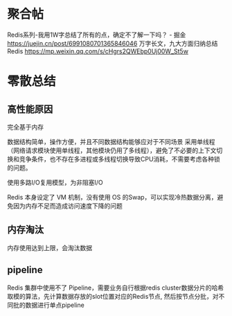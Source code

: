 # 聚合帖 

Redis系列-我用1W字总结了所有的点，确定不了解一下吗？ - 掘金
https://juejin.cn/post/6991080701365846046
万字长文，九大方面归纳总结Redis
https://mp.weixin.qq.com/s/cHgrs2QWEbp0Uj00W_St5w


# 零散总结

## 高性能原因

完全基于内存

数据结构简单，操作方便，并且不同数据结构能够应对于不同场景
采用单线程（网络请求模块使用单线程，其他模块仍用了多线程），避免了不必要的上下文切换和竞争条件，也不存在多进程或多线程切换导致CPU消耗，不需要考虑各种锁的问题。

使用多路I/O复用模型，为非阻塞I/O

Redis 本身设定了 VM 机制，没有使用 OS 的Swap，可以实现冷热数据分离，避免因为内存不足而造成访问速度下降的问题

## 内存淘汰

内存使用达到上限，会淘汰数据

## pipeline

Redis 集群中使用不了 Pipeline，需要业务自行根据redis cluster数据分片的哈希取模的算法，先计算数据存放的slot位置对应的Redis节点, 然后按节点分批，对不同批的数据进行单点pipeline
